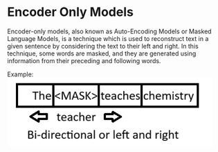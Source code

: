 # Encoder Only Models

Encoder-only models, also known as Auto-Encoding Models or Masked Language Models, is a technique which is used to reconstruct text in a given sentence by considering the text to their left and right. In this technique, some words are masked, and they are generated using information from their preceding and following words.

Example:
![Context](assets\context.png)